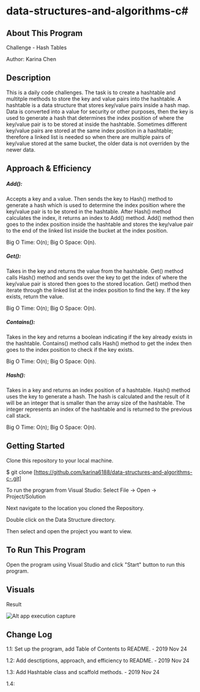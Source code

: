 # data-structures-and-algorithms-c#

## About This Program
Challenge - Hash Tables

Author: Karina Chen

## Description
This is a daily code challenges. The task is to create a hashtable and multitple methods to store the key and value pairs into the hashtable. A hashtable is a data structure that stores key/value pairs inside a hash map. Data is converted into a value for security or other purposes, then the key is used to generate a hash that determines the index position of where the key/value pair is to be stored at inside the hashtable. Sometimes different key/value pairs are stored at the same index position in a hashtable; therefore a linked list is needed so when there are multiple pairs of key/value stored at the same bucket, the older data is not overriden by the newer data.
 
## Approach & Efficiency
##### Add():
Accepts a key and a value. Then sends the key to Hash() method to generate a hash which is used to determine the index position where the key/value pair is to be stored in the hashtable. After Hash() method calculates the index, it returns an index to Add() method. Add() method then goes to the index position inside the hashtable and stores the key/value pair to the end of the linked list inside the bucket at the index position.

Big O Time: O(n); Big O Space: O(n).

##### Get():
Takes in the key and returns the value from the hashtable. Get() method calls Hash() method and sends over the key to get the index of where the key/value pair is stored then goes to the stored location. Get() method then iterate through the linked list at the index position to find the key. If the key exists, return the value.

Big O Time: O(n); Big O Space: O(n).

##### Contains():
Takes in the key and returns a boolean indicating if the key already exists in the hashtable. Contains() method calls Hash() method to get the index then goes to the index position to check if the key exists.

Big O Time: O(n); Big O Space: O(n).

##### Hash():
Takes in a key and returns an index position of a hashtable. Hash() method uses the key to generate a hash. The hash is calculated and the result of it will be an integer that is smaller than the array size of the hashtable. The integer represents an index of the hashtable and is returned to the previous call stack.

Big O Time: O(n); Big O Space: O(n).

## Getting Started
Clone this repository to your local machine.

$ git clone [https://github.com/karina6188/data-structures-and-algorithms-c-.git]

To run the program from Visual Studio:
Select File -> Open -> Project/Solution

Next navigate to the location you cloned the Repository.

Double click on the Data Structure directory.

Then select and open the project you want to view.

## To Run This Program
Open the program using Visual Studio and click "Start" button to run this program.

## Visuals

Result

![Alt app execution capture](/Assets/.JPG)

## Change Log

1.1: Set up the program, add Table of Contents to README. - 2019 Nov 24

1.2: Add desctiptions, approach, and efficiency to README. - 2019 Nov 24

1.3: Add Hashtable class and scaffold methods. - 2019 Nov 24

1.4: 